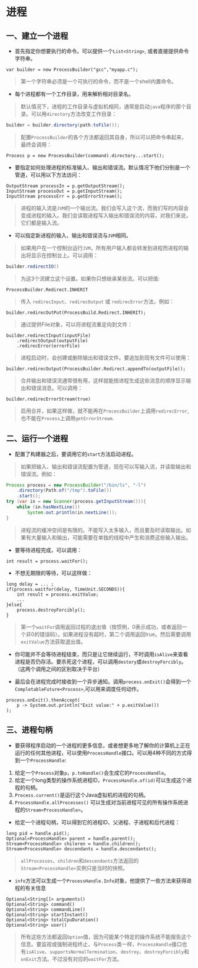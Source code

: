 # 进程

## 一、建立一个进程

- 首先指定你想要执行的命令。可以提供一个`List<String>`, 或者直接提供命令字符串。

```
var builder = new ProcessBuilder("gcc","myapp.c");
```

> 第一个字符串必须是一个可执行的命令，而不是一个shell内置命令。

- 每个进程都有一个工作目录，用来解析相对目录名。

> 默认情况下，进程的工作目录与虚拟机相同，通常是启动`java`程序的那个目录。可以用`directory`方法改变工作目录：

```java
builder = builder.directory(path.toFile());
```

> 配置`ProcessBuilder`的各个方法都返回其自身，所以可以把命令串起来，最终会调用：

```
Process p = new ProcessBuilder(command).directory...start();
```

- 要指定如何处理进程的标准输入、输出和错误流。默认情况下他们分别是一个管道，可以用以下方法访问：

```
OutputStream processIn = p.getOutputStream();
InputStream processOut = p.getInputStream();
InputStream processErr = p.getErrorStream();
```

> 进程的输入流是`JVM`的一个输出流。我们会写入这个流，而我们写的内容会变成进程的输入。我们会读取进程写入输出和错误流的内容，对我们来说，它们都是输入流。

- 可以指定新进程的输入、输出和错误流与`JVM`相同。

> 如果用户在一个控制台运行`JVM`，所有用户输入都会转发到进程而进程的输出将显示在控制台上。可以调用：

```java
builder.redirectIO()
```

> 为这3个流建立这个设置。如果你只想继承某些流。可以把值:

```
ProcessBuilder.Redirect.INHERIT
```

> 传入 `redirecInput`、`redirecOutput` 或 `redirecError`方法，例如：

```
builder.redirecOutPut(ProcessBuild.Redirect.INHERIT);
```

> 通过提供File对象，可以将进程流重定向到文件：

```
builder.redirectInput(inputFile)
	.redirectOutput(outputFile)
	.redirecError(errorFile)
```

> 进程启动时，会创建或删除输出和错误文件。要追加到现有文件可以使用：

```
builder.redirecOutput(ProcessBuilder.Redirect.appendTo(outputFile));
```

> 合并输出和错误流通常很有用，这样就能按进程生成这些消息的顺序显示输出和错误消息。可以调用：

```
builder.redirecErrorStream(true)
```

> 启用合并，如果这样做，就不能再在`ProcessBuilder`上调用`redirecError`,也不能在`Process`上调用`getErrorStream`.



## 二、运行一个进程

- 配置了构建器之后，要调用它的`start`方法启动进程。

> 如果把输入、输出和错误流配置为管道，现在可以写输入流，并读取输出和错误流。例如：

```java
Process process = new ProcessBuilder("/bin/ls", "-l")
	.directory(Path.of("/tmp").toFile())
	.start();
try (var in = new Scanner(process.getInputStream())){
	while (in.hasNextLine())
		System.out.println(in.nextLine());
}
```

> 进程流的缓冲空间是有限的。不能写入太多输入，而且要及时读取输出。如果有大量输入和输出，可能需要在单独的线程中产生和消费这些输入输出。

- 要等待进程完成，可以调用：

```
int result = process.waitFor();
```

- 不想无期限的等待，可以这样做：

```
long delay = ... ;
if(process.waitfor(delay, TimeUnit.SECONDS)){
	int result = process.exitValue;
	...
}else{
	process.destroyForcibly();
}
```

> 第一个`waitFor`调用返回过程的退出值（按惯例，0表示成功，或者返回一个非0的错误码）。如果进程没有超时，第二个调用返回true。然后需要调用`exitValue`方法获取退出值。

- 你可能并不会等待进程结束，而只是让它继续运行，不时调用`isAlive`来查看进程是否仍存活。要杀死这个进程，可以调用`destory`或`destroyForcibly`。（这两个调用之间的区别取决于平台）

- 最后会在进程完成时接收到一个异步通知。调用`process.onExit()`会得到一个`CompletableFuture<Process>`,可以用来调度任何动作。

```
process.onExit().thenAccept(
	p -> System.out.println("Exit value:" + p.exitValue())
);
```



## 三、进程句柄

- 要获得程序启动的一个进程的更多信息，或者想更多地了解你的计算机上正在运行的任何其他进程，可以使用`ProcessHandle`接口。可以用4种不同的方式得到一个`ProcessHandle`:

1. 给定一个`Process`对象`p`，`p.toHandle()`会生成它的`ProcessHandle`。
2. 给定一个long类型的操作系统进程ID，`ProcessHandle.of(id)`可以生成这个进程的句柄。
3. `Process.current()`是运行这个Java虚拟机的进程的句柄。
4. `ProcessHandle.allProcesses()` 可以生成对当前进程可见的所有操作系统进程的`Stream<ProcessHandle>`。

- 给定一个进程句柄，可以得到它的进程ID、父进程、子进程和后代进程：

```
long pid = handle.pid();
Optional<ProcessHandle> parent = handle.parent();
Stream<ProcessHandle> chileren = handle.children();
Stream<ProcessHandle> descendants = handle.descendants();
```

> `allProcesses`、`children`和`descendants`方法返回的`Stream<ProcessHandle>`实例只是当时的快照。

- `info`方法可以生成一个`ProcessHandle.Info`对象，他提供了一些方法来获得进程的有关信息

```
Optional<String[]> arguments()
Optional<String> command()
Optional<String> commandLine()
Optional<String> startInstant()
Optional<String> totalCpuDuration()
Optional<String> user()
```

> 所有这些方法都返回`Option`值，因为可能某个特定的操作系统不能报告这个信息。要监视或强制进程终止，与`Process`类一样，`ProcessHandle`接口也有`isAlive`、`supportsNormalTermination`、`destroy`、`destroyForcibly`和`onExit`方法。不过没有对应的`waitFor`方法。

